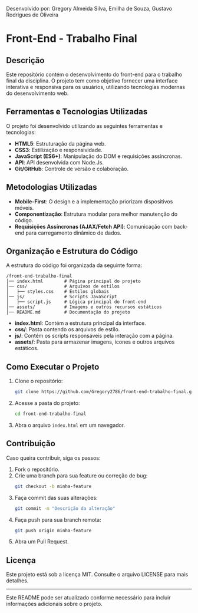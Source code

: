 Desenvolvido por: Gregory Almeida Silva, Emilha de Souza, Gustavo Rodrigues de Oliveira

# Front-End - Trabalho Final

## Descrição
Este repositório contém o desenvolvimento do front-end para o trabalho final da disciplina. O projeto tem como objetivo fornecer uma interface interativa e responsiva para os usuários, utilizando tecnologias modernas do desenvolvimento web.

## Ferramentas e Tecnologias Utilizadas

O projeto foi desenvolvido utilizando as seguintes ferramentas e tecnologias:

- **HTML5**: Estruturação da página web.
- **CSS3**: Estilização e responsividade.
- **JavaScript (ES6+)**: Manipulação do DOM e requisições assíncronas.
- **API**: API desenvolvida com Node.Js.
- **Git/GitHub**: Controle de versão e colaboração.

## Metodologias Utilizadas

- **Mobile-First**: O design e a implementação priorizam dispositivos móveis.
- **Componentização**: Estrutura modular para melhor manutenção do código.
- **Requisições Assíncronas (AJAX/Fetch API)**: Comunicação com back-end para carregamento dinâmico de dados.

## Organização e Estrutura do Código

A estrutura do código foi organizada da seguinte forma:

```
/front-end-trabalho-final
│── index.html        # Página principal do projeto
│── css/              # Arquivos de estilos
│   ├── styles.css    # Estilos globais
│── js/               # Scripts JavaScript
│   ├── script.js     # Lógica principal do front-end
│── assets/           # Imagens e outros recursos estáticos
│── README.md         # Documentação do projeto
```

- **index.html**: Contém a estrutura principal da interface.
- **css/**: Pasta contendo os arquivos de estilo.
- **js/**: Contém os scripts responsáveis pela interação com a página.
- **assets/**: Pasta para armazenar imagens, ícones e outros arquivos estáticos.

## Como Executar o Projeto

1. Clone o repositório:
   ```bash
   git clone https://github.com/Gregory2786/front-end-trabalho-final.git
   ```
2. Acesse a pasta do projeto:
   ```bash
   cd front-end-trabalho-final
   ```
3. Abra o arquivo `index.html` em um navegador.

## Contribuição

Caso queira contribuir, siga os passos:

1. Fork o repositório.
2. Crie uma branch para sua feature ou correção de bug:
   ```bash
   git checkout -b minha-feature
   ```
3. Faça commit das suas alterações:
   ```bash
   git commit -m "Descrição da alteração"
   ```
4. Faça push para sua branch remota:
   ```bash
   git push origin minha-feature
   ```
5. Abra um Pull Request.

## Licença

Este projeto está sob a licença MIT. Consulte o arquivo LICENSE para mais detalhes.

---

Este README pode ser atualizado conforme necessário para incluir informações adicionais sobre o projeto.
